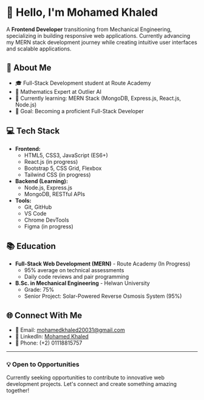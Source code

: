 # 👋 Hello, I'm Mohamed Khaled

A **Frontend Developer** transitioning from Mechanical Engineering, specializing in building responsive web applications. Currently advancing my MERN stack development journey while creating intuitive user interfaces and scalable applications.

## 🚀 About Me
- 🎓 Full-Stack Development student at Route Academy
- 💼 Mathematics Expert at Outlier AI
- 🌱 Currently learning: MERN Stack (MongoDB, Express.js, React.js, Node.js)
- 🎯 Goal: Becoming a proficient Full-Stack Developer

## 💻 Tech Stack
- **Frontend:** 
  - HTML5, CSS3, JavaScript (ES6+)
  - React.js (in progress)
  - Bootstrap 5, CSS Grid, Flexbox
  - Tailwind CSS (in progress)
- **Backend (Learning):** 
  - Node.js, Express.js
  - MongoDB, RESTful APIs
- **Tools:** 
  - Git, GitHub
  - VS Code
  - Chrome DevTools
  - Figma (in progress)

## 📚 Education
- **Full-Stack Web Development (MERN)** - Route Academy (In Progress)
  - 95% average on technical assessments
  - Daily code reviews and pair programming
- **B.Sc. in Mechanical Engineering** - Helwan University
  - Grade: 75%
  - Senior Project: Solar-Powered Reverse Osmosis System (95%)

## 🌐 Connect With Me
- 📧 Email: [mohamedkhaled20031@gmail.com](mailto:mohamedkhaled20031@gmail.com)
- 💼 LinkedIn: [Mohamed Khaled](https://www.linkedin.com/in/mohamedkhaled-eg/)
- 📱 Phone: (+2) 01118815757

---
### 💡 Open to Opportunities
Currently seeking opportunities to contribute to innovative web development projects. Let's connect and create something amazing together! 

